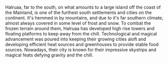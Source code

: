  Halruaa, far to the south, on what amounts to a large island off the coast of the Mainland, is one of the furthest south settlements and cities on the continent.  It's hemmed in by mountains, and due to it's far southern climate, almost always covered in some level of frost and snow.  To combat the frozen terrain around them, Halruaa has developed high rise towers and floating platforms to keep away from the chill.  Technological and magical advancement was poured into keeping their growing cities aloft and developing efficient heat sources and greenhouses to provide stable food sources.  Nowadays, their city is known for their impressive skyships and magical feats defying gravity and the chill.